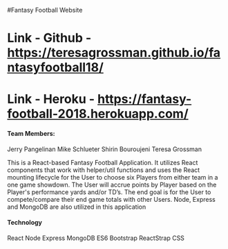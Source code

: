 #Fantasy Football Website

# Link - Github - https://teresagrossman.github.io/fantasyfootball18/
# Link - Heroku - https://fantasy-football-2018.herokuapp.com/
          

#### Team Members:
Jerry Pangelinan
Mike Schlueter
Shirin Bouroujeni
Teresa Grossman



This is a React-based Fantasy Football Application. It utilizes React components that work with helper/util functions and uses the React mounting lifecycle for the User to choose six Players from either team in a one game showdown.  The User will accrue points by Player based on the Player's performance yards and/or TD’s.  The end goal is for the User to compete/compare their end game totals with other Users.  Node, Express and MongoDB are also utilized in this application
<!-- ![](images/Screenshot.png) -->

#### Technology
React
Node
Express
MongoDB
ES6
Bootstrap
ReactStrap
CSS